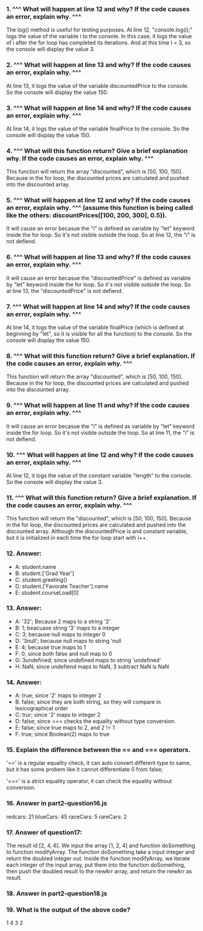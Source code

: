 ### 1. ^^^ What will happen at line 12 and why? If the code causes an error, explain why. ^^^

The log() method is useful for testing purposes. At line 12, "console.log(i);" logs the value of the variable i to the console. In this case, it logs the value of i after the for loop has completed its iterations. And at this time i = 3, so the console will display the value 3.

### 2. ^^^ What will happen at line 13 and why? If the code causes an error, explain why. ^^^

At line 13, it logs the value of the variable discountedPrice to the console. So the console will display the value 150.

### 3. ^^^ What will happen at line 14 and why? If the code causes an error, explain why. ^^^

At line 14, it logs the value of the variable finalPrice to the console. So the console will display the value 150.

### 4. ^^^ What will this function return? Give a brief explanation why. If the code causes an error, explain why. ^^^

This function will return the array "discounted", which is [50, 100, 150]. Because in the for loop, the discounted prices are calculated and pushed into the discounted array.

### 5. ^^^ What will happen at line 12 and why?  If the code causes an error, explain why. ^^^ (assume this function is being called like the others: discountPrices([100, 200, 300], 0.5)).

It will cause an error becasue the "i" is defined as variable by "let" keyword inside the for loop. So it's not visible outside the loop. So at line 12, the "i" is not defiend.

### 6. ^^^ What will happen at line 13 and why? If the code causes an error, explain why. ^^^

It will cause an error becasue the "discountedPrice" is defined as variable by "let" keyword inside the for loop. So it's not visible outside the loop. So at line 13, the "discountedPrice" is not defiend.

### 7. ^^^ What will happen at line 14 and why? If the code causes an error, explain why. ^^^

At line 14, it logs the value of the variable finalPrice (which is defined at beginning by "let", so it is visible for all the function) to the console. So the console will display the value 150.

### 8. ^^^ What will this function return? Give a brief explanation. If the code causes an error, explain why. ^^^

This function will return the array "discounted", which is [50, 100, 150]. Because in the for loop, the discounted prices are calculated and pushed into the discounted array.

### 9. ^^^ What will happen at line 11 and why? If the code causes an error, explain why. ^^^

It will cause an error becasue the "i" is defined as variable by "let" keyword inside the for loop. So it's not visible outside the loop. So at line 11, the "i" is not defiend.

### 10. ^^^ What will happen at line 12 and why? If the code causes an error, explain why. ^^^

At line 12, it logs the value of the constant variable "length" to the console. So the console will display the value 3.

### 11. ^^^ What will this function return? Give a brief explanation. If the code causes an error, explain why. ^^^

This function will return the "discounted", which is [50, 100, 150]. Because in the for loop, the discounted prices are calculated and pushed into the discounted array. Although the discountedPrice is and constant variable, but it is initialized in each time the for loop start with i++.

### 12. Answer:

 - A: student.name
 - B: student.['Grad Year']
 - C: student.greeting()
 - D: student.['Favorate Teacher'].name
 - E: student.courseLoad[0]

### 13. Answer:

 - A: '32'; Because 2 maps to a string '2'
 - B: 1; beacuase string '3' maps to a integer
 - C: 3; because null maps to integer 0
 - D: '3null'; because null maps to string 'null
 - E: 4; because true maps to 1
 - F: 0; since both false and null map to 0
 - G: 3undefined; since undefined maps to string 'undefined'
 - H: NaN; since undefiend maps to NaN, 3 subtract NaN is NaN

### 14. Answer:

 - A: true; since '2' maps to integer 2
 - B: false; since they are both string, so they will compare in lexicographical order
 - C: trur; since '2' maps to integer 2
 - D: false; since === checks the equality without type conversion.
 - E: false; since true maps to 2, and 2 != 1
 - F: true; since Boolean(2) maps to true

### 15. Explain the difference between the == and === operators.

'==' is a regular equality check, it can auto convert different type to same, but it has some probem like it cannot differentiate 0 from false;

'===' is a strict equality operator, it can check the equality without conversion.

### 16. Answer in part2-question16.js

redcars: 21
blueCars: 45
raceCars: 5
rareCars: 2

### 17. Answer of question17:

The result id [2, 4, 6]. We input the array [1, 2, 4] and function doSomething to function modifyArray. The function doSomething take a input integer and return the doubled integer out. Inside the function modifyArray, we iterate each integer of the input array, put them into the function doSomething, then push the doubled result to the newArr array, and return the newArr as result.

### 18. Answer in part2-question18.js


### 19. What is the output of the above code?

1
4
3
2
